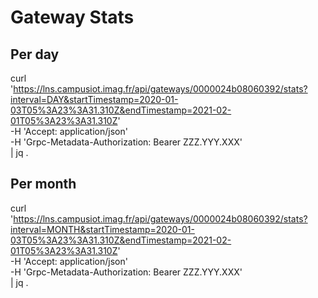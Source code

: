 # Gateway Stats

## Per day
curl 'https://lns.campusiot.imag.fr/api/gateways/0000024b08060392/stats?interval=DAY&startTimestamp=2020-01-03T05%3A23%3A31.310Z&endTimestamp=2021-02-01T05%3A23%3A31.310Z' \
-H 'Accept: application/json' \
-H 'Grpc-Metadata-Authorization: Bearer ZZZ.YYY.XXX' \
 | jq .

## Per month
curl 'https://lns.campusiot.imag.fr/api/gateways/0000024b08060392/stats?interval=MONTH&startTimestamp=2020-01-03T05%3A23%3A31.310Z&endTimestamp=2021-02-01T05%3A23%3A31.310Z' \
-H 'Accept: application/json' \
-H 'Grpc-Metadata-Authorization: Bearer ZZZ.YYY.XXX' \
 | jq .
